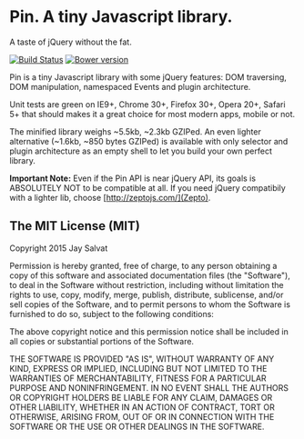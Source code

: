 Pin. A tiny Javascript library.
===============================

A taste of jQuery without the fat.

[![Build Status](https://travis-ci.org/jaysalvat/pin.png?branch=master)](https://travis-ci.org/jaysalvat/pin)
[![Bower version](https://badge.fury.io/bo/pin.svg)](http://badge.fury.io/bo/pin)

Pin is a tiny Javascript library with some jQuery features:
DOM traversing, DOM manipulation, namespaced Events and plugin architecture.

Unit tests are green on IE9+, Chrome 30+, Firefox 30+, Opera 20+, Safari 5+ 
that should makes it a great choice for most modern apps, mobile or not.

The minified library weighs ~5.5kb, ~2.3kb GZIPed.
An even lighter alternative (~1.6kb, ~850 bytes GZIPed) is available with only
selector and plugin architecture as an empty shell to let you build your own perfect library.

**Important Note:** Even if the Pin API is near jQuery API, its goals is ABSOLUTELY NOT
to be compatible at all.
If you need jQuery compatibily with a lighter lib, choose [http://zeptojs.com/](Zepto).


The MIT License (MIT)
---------------------

Copyright 2015 Jay Salvat

Permission is hereby granted, free of charge, to any person
obtaining a copy of this software and associated documentation
files (the "Software"), to deal in the Software without
restriction, including without limitation the rights to use,
copy, modify, merge, publish, distribute, sublicense, and/or sell
copies of the Software, and to permit persons to whom the
Software is furnished to do so, subject to the following
conditions:

The above copyright notice and this permission notice shall be
included in all copies or substantial portions of the Software.

THE SOFTWARE IS PROVIDED "AS IS", WITHOUT WARRANTY OF ANY KIND,
EXPRESS OR IMPLIED, INCLUDING BUT NOT LIMITED TO THE WARRANTIES
OF MERCHANTABILITY, FITNESS FOR A PARTICULAR PURPOSE AND
NONINFRINGEMENT. IN NO EVENT SHALL THE AUTHORS OR COPYRIGHT
HOLDERS BE LIABLE FOR ANY CLAIM, DAMAGES OR OTHER LIABILITY,
WHETHER IN AN ACTION OF CONTRACT, TORT OR OTHERWISE, ARISING
FROM, OUT OF OR IN CONNECTION WITH THE SOFTWARE OR THE USE OR
OTHER DEALINGS IN THE SOFTWARE.

